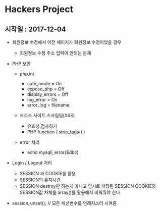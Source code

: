 # Hackers Project

## 시작일 : 2017-12-04

- 회원정보 수정에서 이전 페이지가 회원정보 수정이었을 경우
    - 회원정보 수정 주소 입력이 안되는 문제


- PHP 보안
    - php.ini
        - safe_mode = On
        - expose_php = Off
        - display_errors = Off
        - log_error = On
        - error_log = filename

    - 크로스 사이트 스크립팅(XSS)
        - 유효성 검사하기
        - PHP function ( strip_tags() )
    
    - error 처리
        - echo mysqli_error($dbc)

- Login / Logout 처리
    - SESSION 과 COOKIE를 활용
    - SESSION의 유지시간
    - SESSION destroy만 하는게 아니고 임시로 저장된 SESSION COOKIE와 SESSION값 차체를 array()를 활용해서 비워줘야 한다
- session_unset(); // 모든 세션변수를 언레지스터 시켜줌